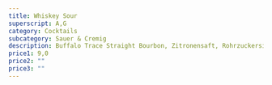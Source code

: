 ```yaml
---
title: Whiskey Sour
superscript: A,G
category: Cocktails
subcategory: Sauer & Cremig
description: Buffalo Trace Straight Bourbon, Zitronensaft, Rohrzuckersirup, Aquafaba
price1: 9,0
price2: ""
price3: ""
---
```


